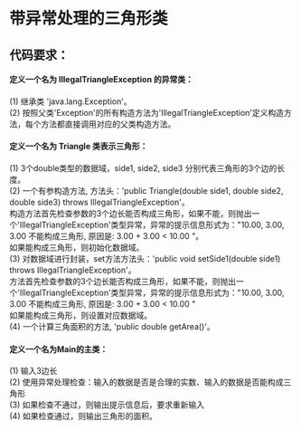 带异常处理的三角形类
===



代码要求：
---


#### 定义一个名为 IllegalTriangleException 的异常类：<br/>
(1) 继承类 'java.lang.Exception'。 <br/>
(2) 按照父类'Exception'的所有构造方法为'IllegalTriangleException'定义构造方法，每个方法都直接调用对应的父类构造方法。<br/>


#### 定义一个名为 Triangle 类表示三角形：<br/>
(1) 3个double类型的数据域，side1, side2, side3 分别代表三角形的3个边的长度。 <br/>
(2) 一个有参构造方法, 方法头：'public Triangle(double side1, double side2, double side3) throws IllegalTriangleException'。 <br/> 
构造方法首先检查参数的3个边长能否构成三角形，如果不能，则抛出一个'IllegalTriangleException'类型异常，异常的提示信息形式为："10.00, 3.00, 3.00 不能构成三角形, 原因是: 3.00 + 3.00 < 10.00 "。 <br/>
如果能构成三角形，则初始化数据域。 <br/>
(3) 对数据域进行封装，set方法方法头：'public void setSide1(double side1) throws IllegalTriangleException'。 <br/>
方法首先检查参数的3个边长能否构成三角形，如果不能，则抛出一个'IllegalTriangleException'类型异常，异常的提示信息形式为："10.00, 3.00, 3.00 不能构成三角形, 原因是: 3.00 + 3.00 < 10.00 " <br/>
如果能构成三角形，则设置对应数据域。 <br/>
(4) 一个计算三角面积的方法, 'public double getArea()'。 <br/>


#### 定义一个名为Main的主类：
(1) 输入3边长 <br/> 
(2) 使用异常处理检查：输入的数据是否是合理的实数、输入的数据是否能构成三角形 <br/>
(3) 如果检查不通过，则输出提示信息后，要求重新输入 <br/>
(4) 如果检查通过，则输出三角形的面积。<br/>
